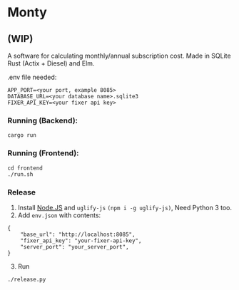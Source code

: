 # Monty

## (WIP)

A software for calculating monthly/annual subscription cost. Made in SQLite Rust (Actix + Diesel) and Elm.

.env file needed: 
```
APP_PORT=<your port, example 8085>
DATABASE_URL=<your database name>.sqlite3
FIXER_API_KEY=<your fixer api key>
```

### Running (Backend): 
```
cargo run
``` 

### Running (Frontend):
```
cd frontend
./run.sh
```

### Release
1. Install [Node.JS](https://nodejs.org/en/download/) and `uglify-js` `(npm i -g uglify-js)`, Need Python 3 too.
2. Add `env.json` with contents:
```
{
    "base_url": "http://localhost:8085",
    "fixer_api_key": "your-fixer-api-key",
    "server_port": "your_server_port",
}
```
3. Run
```
./release.py
```




